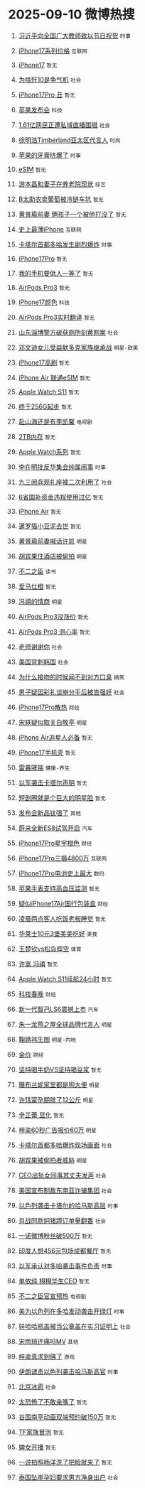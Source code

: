 # 2025-09-10 微博热搜 
1. [习近平向全国广大教师致以节日祝贺](https://m.weibo.cn/search?containerid=100103type%3D1%26t%3D10%26q%3D%23%E4%B9%A0%E8%BF%91%E5%B9%B3%E5%90%91%E5%85%A8%E5%9B%BD%E5%B9%BF%E5%A4%A7%E6%95%99%E5%B8%88%E8%87%B4%E4%BB%A5%E8%8A%82%E6%97%A5%E7%A5%9D%E8%B4%BA%23&stream_entry_id=51&isnewpage=1&extparam=seat%3D1%26cate%3D10103%26pos%3D0%26c_type%3D51%26filter_type%3Drealtimehot%26stream_entry_id%3D51%26dgr%3D0%26q%3D%2523%25E4%25B9%25A0%25E8%25BF%2591%25E5%25B9%25B3%25E5%2590%2591%25E5%2585%25A8%25E5%259B%25BD%25E5%25B9%25BF%25E5%25A4%25A7%25E6%2595%2599%25E5%25B8%2588%25E8%2587%25B4%25E4%25BB%25A5%25E8%258A%2582%25E6%2597%25A5%25E7%25A5%259D%25E8%25B4%25BA%2523%26display_time%3D1757449693%26pre_seqid%3D17574496933450124146124) `时事` 

2. [iPhone17系列价格](https://m.weibo.cn/search?containerid=100103type%3D1%26t%3D10%26q%3DiPhone17%E7%B3%BB%E5%88%97%E4%BB%B7%E6%A0%BC&stream_entry_id=31&isnewpage=1&extparam=seat%3D1%26lcate%3D5001%26filter_type%3Drealtimehot%26band_rank%3D1%26dgr%3D0%26q%3DiPhone17%25E7%25B3%25BB%25E5%2588%2597%25E4%25BB%25B7%25E6%25A0%25BC%26cate%3D5001%26realpos%3D1%26c_type%3D31%26stream_entry_id%3D31%26flag%3D2%26pos%3D0%26display_time%3D1757449693%26pre_seqid%3D17574496933450124146124) `互联网` 

3. [iPhone17](https://m.weibo.cn/search?containerid=100103type%3D1%26t%3D10%26q%3DiPhone17&stream_entry_id=31&isnewpage=1&extparam=seat%3D1%26lcate%3D5001%26filter_type%3Drealtimehot%26band_rank%3D2%26dgr%3D0%26q%3DiPhone17%26cate%3D5001%26realpos%3D2%26c_type%3D31%26stream_entry_id%3D31%26flag%3D0%26pos%3D1%26display_time%3D1757449693%26pre_seqid%3D17574496933450124146124) `暂无` 

4. [为啥歼10是争气机](https://m.weibo.cn/search?containerid=100103type%3D1%26t%3D10%26q%3D%23%E4%B8%BA%E5%95%A5%E6%AD%BC10%E6%98%AF%E4%BA%89%E6%B0%94%E6%9C%BA%23&stream_entry_id=31&isnewpage=1&extparam=seat%3D1%26lcate%3D5001%26filter_type%3Drealtimehot%26band_rank%3D3%26dgr%3D0%26q%3D%2523%25E4%25B8%25BA%25E5%2595%25A5%25E6%25AD%25BC10%25E6%2598%25AF%25E4%25BA%2589%25E6%25B0%2594%25E6%259C%25BA%2523%26cate%3D5001%26realpos%3D3%26c_type%3D31%26stream_entry_id%3D31%26flag%3D0%26pos%3D2%26display_time%3D1757449693%26pre_seqid%3D17574496933450124146124) `社会` 

5. [iPhone17Pro 丑](https://m.weibo.cn/search?containerid=100103type%3D1%26t%3D10%26q%3DiPhone17Pro+%E4%B8%91&stream_entry_id=31&isnewpage=1&extparam=seat%3D1%26lcate%3D5001%26filter_type%3Drealtimehot%26band_rank%3D4%26dgr%3D0%26q%3DiPhone17Pro%2520%25E4%25B8%2591%26cate%3D5001%26realpos%3D4%26c_type%3D31%26stream_entry_id%3D31%26flag%3D2%26pos%3D3%26display_time%3D1757449693%26pre_seqid%3D17574496933450124146124) `暂无` 

6. [苹果发布会](https://m.weibo.cn/search?containerid=100103type%3D1%26t%3D10%26q%3D%E8%8B%B9%E6%9E%9C%E5%8F%91%E5%B8%83%E4%BC%9A&stream_entry_id=31&isnewpage=1&extparam=seat%3D1%26lcate%3D5001%26filter_type%3Drealtimehot%26band_rank%3D5%26dgr%3D0%26q%3D%25E8%258B%25B9%25E6%259E%259C%25E5%258F%2591%25E5%25B8%2583%25E4%25BC%259A%26cate%3D5001%26realpos%3D5%26c_type%3D31%26stream_entry_id%3D31%26flag%3D2%26pos%3D4%26display_time%3D1757449693%26pre_seqid%3D17574496933450124146124) `科技` 

7. [1.61亿网民正遭私域直播围猎](https://m.weibo.cn/search?containerid=100103type%3D1%26t%3D10%26q%3D%231.61%E4%BA%BF%E7%BD%91%E6%B0%91%E6%AD%A3%E9%81%AD%E7%A7%81%E5%9F%9F%E7%9B%B4%E6%92%AD%E5%9B%B4%E7%8C%8E%23&stream_entry_id=31&isnewpage=1&extparam=seat%3D1%26lcate%3D5001%26filter_type%3Drealtimehot%26band_rank%3D6%26dgr%3D0%26q%3D%25231.61%25E4%25BA%25BF%25E7%25BD%2591%25E6%25B0%2591%25E6%25AD%25A3%25E9%2581%25AD%25E7%25A7%2581%25E5%259F%259F%25E7%259B%25B4%25E6%2592%25AD%25E5%259B%25B4%25E7%258C%258E%2523%26cate%3D5001%26realpos%3D6%26c_type%3D31%26stream_entry_id%3D31%26flag%3D0%26pos%3D5%26display_time%3D1757449693%26pre_seqid%3D17574496933450124146124) `社会` 

8. [徐明浩Timberland亚太区代言人](https://m.weibo.cn/search?containerid=100103type%3D1%26t%3D10%26q%3D%23%E5%BE%90%E6%98%8E%E6%B5%A9Timberland%E4%BA%9A%E5%A4%AA%E5%8C%BA%E4%BB%A3%E8%A8%80%E4%BA%BA%23&stream_entry_id=31&isnewpage=1&extparam=seat%3D1%26lcate%3D5001%26is_ad_pos%3D1%26filter_type%3Drealtimehot%26pos%3D6%26c_type%3D31%26q%3D%2523%25E5%25BE%2590%25E6%2598%258E%25E6%25B5%25A9Timberland%25E4%25BA%259A%25E5%25A4%25AA%25E5%258C%25BA%25E4%25BB%25A3%25E8%25A8%2580%25E4%25BA%25BA%2523%26cate%3D5001%26adid%3D300275%26band_rank%3D7%26stream_entry_id%3D31%26topic_ad%3D1%26dgr%3D0%26display_time%3D1757449693%26pre_seqid%3D17574496933450124146124) `时尚` 

9. [苹果的牙膏挤爆了](https://m.weibo.cn/search?containerid=100103type%3D1%26t%3D10%26q%3D%E8%8B%B9%E6%9E%9C%E7%9A%84%E7%89%99%E8%86%8F%E6%8C%A4%E7%88%86%E4%BA%86&stream_entry_id=31&isnewpage=1&extparam=seat%3D1%26lcate%3D5001%26filter_type%3Drealtimehot%26band_rank%3D7%26dgr%3D0%26q%3D%25E8%258B%25B9%25E6%259E%259C%25E7%259A%2584%25E7%2589%2599%25E8%2586%258F%25E6%258C%25A4%25E7%2588%2586%25E4%25BA%2586%26cate%3D5001%26realpos%3D7%26c_type%3D31%26stream_entry_id%3D31%26flag%3D2%26pos%3D7%26display_time%3D1757449693%26pre_seqid%3D17574496933450124146124) `时事` 

10. [eSIM](https://m.weibo.cn/search?containerid=100103type%3D1%26t%3D10%26q%3DeSIM&stream_entry_id=31&isnewpage=1&extparam=seat%3D1%26lcate%3D5001%26filter_type%3Drealtimehot%26band_rank%3D8%26dgr%3D0%26q%3DeSIM%26cate%3D5001%26realpos%3D8%26c_type%3D31%26stream_entry_id%3D31%26flag%3D1%26pos%3D8%26display_time%3D1757449693%26pre_seqid%3D17574496933450124146124) `暂无` 

11. [游本昌和妻子在养老院现状](https://m.weibo.cn/search?containerid=100103type%3D1%26t%3D10%26q%3D%23%E6%B8%B8%E6%9C%AC%E6%98%8C%E5%92%8C%E5%A6%BB%E5%AD%90%E5%9C%A8%E5%85%BB%E8%80%81%E9%99%A2%E7%8E%B0%E7%8A%B6%23&stream_entry_id=31&isnewpage=1&extparam=seat%3D1%26lcate%3D5001%26filter_type%3Drealtimehot%26band_rank%3D9%26dgr%3D0%26q%3D%2523%25E6%25B8%25B8%25E6%259C%25AC%25E6%2598%258C%25E5%2592%258C%25E5%25A6%25BB%25E5%25AD%2590%25E5%259C%25A8%25E5%2585%25BB%25E8%2580%2581%25E9%2599%25A2%25E7%258E%25B0%25E7%258A%25B6%2523%26cate%3D5001%26realpos%3D9%26c_type%3D31%26stream_entry_id%3D31%26flag%3D2%26pos%3D9%26display_time%3D1757449693%26pre_seqid%3D17574496933450124146124) `综艺` 

12. [B太助农卖葡萄被冷链车坑](https://m.weibo.cn/search?containerid=100103type%3D1%26t%3D10%26q%3DB%E5%A4%AA%E5%8A%A9%E5%86%9C%E5%8D%96%E8%91%A1%E8%90%84%E8%A2%AB%E5%86%B7%E9%93%BE%E8%BD%A6%E5%9D%91&stream_entry_id=31&isnewpage=1&extparam=seat%3D1%26lcate%3D5001%26filter_type%3Drealtimehot%26band_rank%3D10%26dgr%3D0%26q%3DB%25E5%25A4%25AA%25E5%258A%25A9%25E5%2586%259C%25E5%258D%2596%25E8%2591%25A1%25E8%2590%2584%25E8%25A2%25AB%25E5%2586%25B7%25E9%2593%25BE%25E8%25BD%25A6%25E5%259D%2591%26cate%3D5001%26realpos%3D10%26c_type%3D31%26stream_entry_id%3D31%26flag%3D0%26pos%3D10%26display_time%3D1757449693%26pre_seqid%3D17574496933450124146124) `暂无` 

13. [黄景瑜前妻 俩孩子一个被他打没了](https://m.weibo.cn/search?containerid=100103type%3D1%26t%3D10%26q%3D%E9%BB%84%E6%99%AF%E7%91%9C%E5%89%8D%E5%A6%BB+%E4%BF%A9%E5%AD%A9%E5%AD%90%E4%B8%80%E4%B8%AA%E8%A2%AB%E4%BB%96%E6%89%93%E6%B2%A1%E4%BA%86&stream_entry_id=31&isnewpage=1&extparam=seat%3D1%26lcate%3D5001%26filter_type%3Drealtimehot%26band_rank%3D11%26dgr%3D0%26q%3D%25E9%25BB%2584%25E6%2599%25AF%25E7%2591%259C%25E5%2589%258D%25E5%25A6%25BB%2520%25E4%25BF%25A9%25E5%25AD%25A9%25E5%25AD%2590%25E4%25B8%2580%25E4%25B8%25AA%25E8%25A2%25AB%25E4%25BB%2596%25E6%2589%2593%25E6%25B2%25A1%25E4%25BA%2586%26cate%3D5001%26realpos%3D11%26c_type%3D31%26stream_entry_id%3D31%26flag%3D2%26pos%3D11%26display_time%3D1757449693%26pre_seqid%3D17574496933450124146124) `暂无` 

14. [史上最薄iPhone](https://m.weibo.cn/search?containerid=100103type%3D1%26t%3D10%26q%3D%E5%8F%B2%E4%B8%8A%E6%9C%80%E8%96%84iPhone&stream_entry_id=31&isnewpage=1&extparam=seat%3D1%26lcate%3D5001%26filter_type%3Drealtimehot%26band_rank%3D12%26dgr%3D0%26q%3D%25E5%258F%25B2%25E4%25B8%258A%25E6%259C%2580%25E8%2596%2584iPhone%26cate%3D5001%26realpos%3D12%26c_type%3D31%26stream_entry_id%3D31%26flag%3D2%26pos%3D12%26display_time%3D1757449693%26pre_seqid%3D17574496933450124146124) `互联网` 

15. [卡塔尔首都多哈发生剧烈爆炸](https://m.weibo.cn/search?containerid=100103type%3D1%26t%3D10%26q%3D%23%E5%8D%A1%E5%A1%94%E5%B0%94%E9%A6%96%E9%83%BD%E5%A4%9A%E5%93%88%E5%8F%91%E7%94%9F%E5%89%A7%E7%83%88%E7%88%86%E7%82%B8%23&stream_entry_id=31&isnewpage=1&extparam=seat%3D1%26lcate%3D5001%26filter_type%3Drealtimehot%26band_rank%3D13%26dgr%3D0%26q%3D%2523%25E5%258D%25A1%25E5%25A1%2594%25E5%25B0%2594%25E9%25A6%2596%25E9%2583%25BD%25E5%25A4%259A%25E5%2593%2588%25E5%258F%2591%25E7%2594%259F%25E5%2589%25A7%25E7%2583%2588%25E7%2588%2586%25E7%2582%25B8%2523%26cate%3D5001%26realpos%3D13%26c_type%3D31%26stream_entry_id%3D31%26flag%3D0%26pos%3D13%26display_time%3D1757449693%26pre_seqid%3D17574496933450124146124) `时事` 

16. [iPhone17Pro](https://m.weibo.cn/search?containerid=100103type%3D1%26t%3D10%26q%3DiPhone17Pro&stream_entry_id=31&isnewpage=1&extparam=seat%3D1%26lcate%3D5001%26filter_type%3Drealtimehot%26band_rank%3D14%26dgr%3D0%26q%3DiPhone17Pro%26cate%3D5001%26realpos%3D14%26c_type%3D31%26stream_entry_id%3D31%26flag%3D0%26pos%3D14%26display_time%3D1757449693%26pre_seqid%3D17574496933450124146124) `暂无` 

17. [我的手机要低人一等了](https://m.weibo.cn/search?containerid=100103type%3D1%26t%3D10%26q%3D%E6%88%91%E7%9A%84%E6%89%8B%E6%9C%BA%E8%A6%81%E4%BD%8E%E4%BA%BA%E4%B8%80%E7%AD%89%E4%BA%86&stream_entry_id=31&isnewpage=1&extparam=seat%3D1%26lcate%3D5001%26filter_type%3Drealtimehot%26band_rank%3D15%26dgr%3D0%26q%3D%25E6%2588%2591%25E7%259A%2584%25E6%2589%258B%25E6%259C%25BA%25E8%25A6%2581%25E4%25BD%258E%25E4%25BA%25BA%25E4%25B8%2580%25E7%25AD%2589%25E4%25BA%2586%26cate%3D5001%26realpos%3D15%26c_type%3D31%26stream_entry_id%3D31%26flag%3D2%26pos%3D15%26display_time%3D1757449693%26pre_seqid%3D17574496933450124146124) `暂无` 

18. [AirPods Pro3](https://m.weibo.cn/search?containerid=100103type%3D1%26t%3D10%26q%3DAirPods+Pro3&stream_entry_id=31&isnewpage=1&extparam=seat%3D1%26lcate%3D5001%26filter_type%3Drealtimehot%26band_rank%3D16%26dgr%3D0%26q%3DAirPods%2520Pro3%26cate%3D5001%26realpos%3D16%26c_type%3D31%26stream_entry_id%3D31%26flag%3D0%26pos%3D16%26display_time%3D1757449693%26pre_seqid%3D17574496933450124146124) `暂无` 

19. [iPhone17颜色](https://m.weibo.cn/search?containerid=100103type%3D1%26t%3D10%26q%3DiPhone17%E9%A2%9C%E8%89%B2&stream_entry_id=31&isnewpage=1&extparam=seat%3D1%26lcate%3D5001%26filter_type%3Drealtimehot%26band_rank%3D17%26dgr%3D0%26q%3DiPhone17%25E9%25A2%259C%25E8%2589%25B2%26cate%3D5001%26realpos%3D17%26c_type%3D31%26stream_entry_id%3D31%26flag%3D0%26pos%3D17%26display_time%3D1757449693%26pre_seqid%3D17574496933450124146124) `科技` 

20. [AirPods Pro3实时翻译](https://m.weibo.cn/search?containerid=100103type%3D1%26t%3D10%26q%3DAirPods+Pro3%E5%AE%9E%E6%97%B6%E7%BF%BB%E8%AF%91&stream_entry_id=31&isnewpage=1&extparam=seat%3D1%26lcate%3D5001%26filter_type%3Drealtimehot%26band_rank%3D18%26dgr%3D0%26q%3DAirPods%2520Pro3%25E5%25AE%259E%25E6%2597%25B6%25E7%25BF%25BB%25E8%25AF%2591%26cate%3D5001%26realpos%3D18%26c_type%3D31%26stream_entry_id%3D31%26flag%3D0%26pos%3D18%26display_time%3D1757449693%26pre_seqid%3D17574496933450124146124) `暂无` 

21. [山东淄博警方破获厕所刻黄网案](https://m.weibo.cn/search?containerid=100103type%3D1%26t%3D10%26q%3D%23%E5%B1%B1%E4%B8%9C%E6%B7%84%E5%8D%9A%E8%AD%A6%E6%96%B9%E7%A0%B4%E8%8E%B7%E5%8E%95%E6%89%80%E5%88%BB%E9%BB%84%E7%BD%91%E6%A1%88%23&stream_entry_id=31&isnewpage=1&extparam=seat%3D1%26lcate%3D5001%26filter_type%3Drealtimehot%26band_rank%3D19%26dgr%3D0%26q%3D%2523%25E5%25B1%25B1%25E4%25B8%259C%25E6%25B7%2584%25E5%258D%259A%25E8%25AD%25A6%25E6%2596%25B9%25E7%25A0%25B4%25E8%258E%25B7%25E5%258E%2595%25E6%2589%2580%25E5%2588%25BB%25E9%25BB%2584%25E7%25BD%2591%25E6%25A1%2588%2523%26cate%3D5001%26realpos%3D19%26c_type%3D31%26stream_entry_id%3D31%26flag%3D0%26pos%3D19%26display_time%3D1757449693%26pre_seqid%3D17574496933450124146124) `社会` 

22. [邓文迪女儿受益默多克家族继承战](https://m.weibo.cn/search?containerid=100103type%3D1%26t%3D10%26q%3D%23%E9%82%93%E6%96%87%E8%BF%AA%E5%A5%B3%E5%84%BF%E5%8F%97%E7%9B%8A%E9%BB%98%E5%A4%9A%E5%85%8B%E5%AE%B6%E6%97%8F%E7%BB%A7%E6%89%BF%E6%88%98%23&stream_entry_id=31&isnewpage=1&extparam=seat%3D1%26lcate%3D5001%26filter_type%3Drealtimehot%26band_rank%3D20%26dgr%3D0%26q%3D%2523%25E9%2582%2593%25E6%2596%2587%25E8%25BF%25AA%25E5%25A5%25B3%25E5%2584%25BF%25E5%258F%2597%25E7%259B%258A%25E9%25BB%2598%25E5%25A4%259A%25E5%2585%258B%25E5%25AE%25B6%25E6%2597%258F%25E7%25BB%25A7%25E6%2589%25BF%25E6%2588%2598%2523%26cate%3D5001%26realpos%3D20%26c_type%3D31%26stream_entry_id%3D31%26flag%3D0%26pos%3D20%26display_time%3D1757449693%26pre_seqid%3D17574496933450124146124) `明星-欧美` 

23. [iPhone17高刷](https://m.weibo.cn/search?containerid=100103type%3D1%26t%3D10%26q%3DiPhone17%E9%AB%98%E5%88%B7&stream_entry_id=31&isnewpage=1&extparam=seat%3D1%26lcate%3D5001%26filter_type%3Drealtimehot%26band_rank%3D21%26dgr%3D0%26q%3DiPhone17%25E9%25AB%2598%25E5%2588%25B7%26cate%3D5001%26realpos%3D21%26c_type%3D31%26stream_entry_id%3D31%26flag%3D0%26pos%3D21%26display_time%3D1757449693%26pre_seqid%3D17574496933450124146124) `暂无` 

24. [iPhone Air 联通eSIM](https://m.weibo.cn/search?containerid=100103type%3D1%26t%3D10%26q%3DiPhone+Air+%E8%81%94%E9%80%9AeSIM&stream_entry_id=31&isnewpage=1&extparam=seat%3D1%26lcate%3D5001%26filter_type%3Drealtimehot%26band_rank%3D22%26dgr%3D0%26q%3DiPhone%2520Air%2520%25E8%2581%2594%25E9%2580%259AeSIM%26cate%3D5001%26realpos%3D22%26c_type%3D31%26stream_entry_id%3D31%26flag%3D0%26pos%3D22%26display_time%3D1757449693%26pre_seqid%3D17574496933450124146124) `暂无` 

25. [Apple Watch S11](https://m.weibo.cn/search?containerid=100103type%3D1%26t%3D10%26q%3DApple+Watch+S11&stream_entry_id=31&isnewpage=1&extparam=seat%3D1%26lcate%3D5001%26filter_type%3Drealtimehot%26band_rank%3D23%26dgr%3D0%26q%3DApple%2520Watch%2520S11%26cate%3D5001%26realpos%3D23%26c_type%3D31%26stream_entry_id%3D31%26flag%3D0%26pos%3D23%26display_time%3D1757449693%26pre_seqid%3D17574496933450124146124) `暂无` 

26. [终于256G起步](https://m.weibo.cn/search?containerid=100103type%3D1%26t%3D10%26q%3D%E7%BB%88%E4%BA%8E256G%E8%B5%B7%E6%AD%A5&stream_entry_id=31&isnewpage=1&extparam=seat%3D1%26lcate%3D5001%26filter_type%3Drealtimehot%26band_rank%3D24%26dgr%3D0%26q%3D%25E7%25BB%2588%25E4%25BA%258E256G%25E8%25B5%25B7%25E6%25AD%25A5%26cate%3D5001%26realpos%3D24%26c_type%3D31%26stream_entry_id%3D31%26flag%3D0%26pos%3D24%26display_time%3D1757449693%26pre_seqid%3D17574496933450124146124) `暂无` 

27. [赴山海还是有李凯馨](https://m.weibo.cn/search?containerid=100103type%3D1%26t%3D10%26q%3D%23%E8%B5%B4%E5%B1%B1%E6%B5%B7%E8%BF%98%E6%98%AF%E6%9C%89%E6%9D%8E%E5%87%AF%E9%A6%A8%23&stream_entry_id=31&isnewpage=1&extparam=seat%3D1%26lcate%3D5001%26filter_type%3Drealtimehot%26band_rank%3D25%26dgr%3D0%26q%3D%2523%25E8%25B5%25B4%25E5%25B1%25B1%25E6%25B5%25B7%25E8%25BF%2598%25E6%2598%25AF%25E6%259C%2589%25E6%259D%258E%25E5%2587%25AF%25E9%25A6%25A8%2523%26cate%3D5001%26realpos%3D25%26c_type%3D31%26stream_entry_id%3D31%26flag%3D0%26pos%3D25%26display_time%3D1757449693%26pre_seqid%3D17574496933450124146124) `电视剧` 

28. [2TB内存](https://m.weibo.cn/search?containerid=100103type%3D1%26t%3D10%26q%3D2TB%E5%86%85%E5%AD%98&stream_entry_id=31&isnewpage=1&extparam=seat%3D1%26lcate%3D5001%26filter_type%3Drealtimehot%26band_rank%3D26%26dgr%3D0%26q%3D2TB%25E5%2586%2585%25E5%25AD%2598%26cate%3D5001%26realpos%3D26%26c_type%3D31%26stream_entry_id%3D31%26flag%3D0%26pos%3D26%26display_time%3D1757449693%26pre_seqid%3D17574496933450124146124) `暂无` 

29. [Apple Watch系列](https://m.weibo.cn/search?containerid=100103type%3D1%26t%3D10%26q%3DApple+Watch%E7%B3%BB%E5%88%97&stream_entry_id=31&isnewpage=1&extparam=seat%3D1%26lcate%3D5001%26filter_type%3Drealtimehot%26band_rank%3D27%26dgr%3D0%26q%3DApple%2520Watch%25E7%25B3%25BB%25E5%2588%2597%26cate%3D5001%26realpos%3D27%26c_type%3D31%26stream_entry_id%3D31%26flag%3D0%26pos%3D27%26display_time%3D1757449693%26pre_seqid%3D17574496933450124146124) `暂无` 

30. [李在明批反华集会纯属闹事](https://m.weibo.cn/search?containerid=100103type%3D1%26t%3D10%26q%3D%23%E6%9D%8E%E5%9C%A8%E6%98%8E%E6%89%B9%E5%8F%8D%E5%8D%8E%E9%9B%86%E4%BC%9A%E7%BA%AF%E5%B1%9E%E9%97%B9%E4%BA%8B%23&stream_entry_id=31&isnewpage=1&extparam=seat%3D1%26lcate%3D5001%26filter_type%3Drealtimehot%26band_rank%3D28%26dgr%3D0%26q%3D%2523%25E6%259D%258E%25E5%259C%25A8%25E6%2598%258E%25E6%2589%25B9%25E5%258F%258D%25E5%258D%258E%25E9%259B%2586%25E4%25BC%259A%25E7%25BA%25AF%25E5%25B1%259E%25E9%2597%25B9%25E4%25BA%258B%2523%26cate%3D5001%26realpos%3D28%26c_type%3D31%26stream_entry_id%3D31%26flag%3D0%26pos%3D28%26display_time%3D1757449693%26pre_seqid%3D17574496933450124146124) `时事` 

31. [九三阅兵观礼座被二次利用了](https://m.weibo.cn/search?containerid=100103type%3D1%26t%3D10%26q%3D%23%E4%B9%9D%E4%B8%89%E9%98%85%E5%85%B5%E8%A7%82%E7%A4%BC%E5%BA%A7%E8%A2%AB%E4%BA%8C%E6%AC%A1%E5%88%A9%E7%94%A8%E4%BA%86%23&stream_entry_id=31&isnewpage=1&extparam=seat%3D1%26lcate%3D5001%26filter_type%3Drealtimehot%26band_rank%3D29%26dgr%3D0%26q%3D%2523%25E4%25B9%259D%25E4%25B8%2589%25E9%2598%2585%25E5%2585%25B5%25E8%25A7%2582%25E7%25A4%25BC%25E5%25BA%25A7%25E8%25A2%25AB%25E4%25BA%258C%25E6%25AC%25A1%25E5%2588%25A9%25E7%2594%25A8%25E4%25BA%2586%2523%26cate%3D5001%26realpos%3D29%26c_type%3D31%26stream_entry_id%3D31%26flag%3D0%26pos%3D29%26display_time%3D1757449693%26pre_seqid%3D17574496933450124146124) `社会` 

32. [6省国补资金违规使用过亿](https://m.weibo.cn/search?containerid=100103type%3D1%26t%3D10%26q%3D%236%E7%9C%81%E5%9B%BD%E8%A1%A5%E8%B5%84%E9%87%91%E8%BF%9D%E8%A7%84%E4%BD%BF%E7%94%A8%E8%BF%87%E4%BA%BF%23&stream_entry_id=31&isnewpage=1&extparam=seat%3D1%26lcate%3D5001%26filter_type%3Drealtimehot%26band_rank%3D30%26dgr%3D0%26q%3D%25236%25E7%259C%2581%25E5%259B%25BD%25E8%25A1%25A5%25E8%25B5%2584%25E9%2587%2591%25E8%25BF%259D%25E8%25A7%2584%25E4%25BD%25BF%25E7%2594%25A8%25E8%25BF%2587%25E4%25BA%25BF%2523%26cate%3D5001%26realpos%3D30%26c_type%3D31%26stream_entry_id%3D31%26flag%3D0%26pos%3D30%26display_time%3D1757449693%26pre_seqid%3D17574496933450124146124) `暂无` 

33. [iPhone Air](https://m.weibo.cn/search?containerid=100103type%3D1%26t%3D10%26q%3DiPhone+Air&stream_entry_id=31&isnewpage=1&extparam=seat%3D1%26lcate%3D5001%26filter_type%3Drealtimehot%26band_rank%3D31%26dgr%3D0%26q%3DiPhone%2520Air%26cate%3D5001%26realpos%3D31%26c_type%3D31%26stream_entry_id%3D31%26flag%3D0%26pos%3D31%26display_time%3D1757449693%26pre_seqid%3D17574496933450124146124) `暂无` 

34. [暹罗猫小豆泥去世](https://m.weibo.cn/search?containerid=100103type%3D1%26t%3D10%26q%3D%23%E6%9A%B9%E7%BD%97%E7%8C%AB%E5%B0%8F%E8%B1%86%E6%B3%A5%E5%8E%BB%E4%B8%96%23&stream_entry_id=31&isnewpage=1&extparam=seat%3D1%26lcate%3D5001%26filter_type%3Drealtimehot%26band_rank%3D32%26dgr%3D0%26q%3D%2523%25E6%259A%25B9%25E7%25BD%2597%25E7%258C%25AB%25E5%25B0%258F%25E8%25B1%2586%25E6%25B3%25A5%25E5%258E%25BB%25E4%25B8%2596%2523%26cate%3D5001%26realpos%3D32%26c_type%3D31%26stream_entry_id%3D31%26flag%3D0%26pos%3D32%26display_time%3D1757449693%26pre_seqid%3D17574496933450124146124) `暂无` 

35. [黄景瑜前妻喊话许凯](https://m.weibo.cn/search?containerid=100103type%3D1%26t%3D10%26q%3D%23%E9%BB%84%E6%99%AF%E7%91%9C%E5%89%8D%E5%A6%BB%E5%96%8A%E8%AF%9D%E8%AE%B8%E5%87%AF%23&stream_entry_id=31&isnewpage=1&extparam=seat%3D1%26lcate%3D5001%26filter_type%3Drealtimehot%26band_rank%3D33%26dgr%3D0%26q%3D%2523%25E9%25BB%2584%25E6%2599%25AF%25E7%2591%259C%25E5%2589%258D%25E5%25A6%25BB%25E5%2596%258A%25E8%25AF%259D%25E8%25AE%25B8%25E5%2587%25AF%2523%26cate%3D5001%26realpos%3D33%26c_type%3D31%26stream_entry_id%3D31%26flag%3D0%26pos%3D33%26display_time%3D1757449693%26pre_seqid%3D17574496933450124146124) `明星` 

36. [胡宾果住酒店被偷拍](https://m.weibo.cn/search?containerid=100103type%3D1%26t%3D10%26q%3D%23%E8%83%A1%E5%AE%BE%E6%9E%9C%E4%BD%8F%E9%85%92%E5%BA%97%E8%A2%AB%E5%81%B7%E6%8B%8D%23&stream_entry_id=31&isnewpage=1&extparam=seat%3D1%26lcate%3D5001%26filter_type%3Drealtimehot%26band_rank%3D34%26dgr%3D0%26q%3D%2523%25E8%2583%25A1%25E5%25AE%25BE%25E6%259E%259C%25E4%25BD%258F%25E9%2585%2592%25E5%25BA%2597%25E8%25A2%25AB%25E5%2581%25B7%25E6%258B%258D%2523%26cate%3D5001%26realpos%3D34%26c_type%3D31%26stream_entry_id%3D31%26flag%3D0%26pos%3D34%26display_time%3D1757449693%26pre_seqid%3D17574496933450124146124) `明星` 

37. [不二之臣](https://m.weibo.cn/search?containerid=100103type%3D1%26t%3D10%26q%3D%E4%B8%8D%E4%BA%8C%E4%B9%8B%E8%87%A3&stream_entry_id=31&isnewpage=1&extparam=seat%3D1%26lcate%3D5001%26filter_type%3Drealtimehot%26band_rank%3D35%26dgr%3D0%26q%3D%25E4%25B8%258D%25E4%25BA%258C%25E4%25B9%258B%25E8%2587%25A3%26cate%3D5001%26realpos%3D35%26c_type%3D31%26stream_entry_id%3D31%26flag%3D0%26pos%3D35%26display_time%3D1757449693%26pre_seqid%3D17574496933450124146124) `读书` 

38. [爱马仕橙](https://m.weibo.cn/search?containerid=100103type%3D1%26t%3D10%26q%3D%E7%88%B1%E9%A9%AC%E4%BB%95%E6%A9%99&stream_entry_id=31&isnewpage=1&extparam=seat%3D1%26lcate%3D5001%26filter_type%3Drealtimehot%26band_rank%3D36%26dgr%3D0%26q%3D%25E7%2588%25B1%25E9%25A9%25AC%25E4%25BB%2595%25E6%25A9%2599%26cate%3D5001%26realpos%3D36%26c_type%3D31%26stream_entry_id%3D31%26flag%3D0%26pos%3D36%26display_time%3D1757449693%26pre_seqid%3D17574496933450124146124) `暂无` 

39. [冯禧的情商](https://m.weibo.cn/search?containerid=100103type%3D1%26t%3D10%26q%3D%23%E5%86%AF%E7%A6%A7%E7%9A%84%E6%83%85%E5%95%86%23&stream_entry_id=31&isnewpage=1&extparam=seat%3D1%26lcate%3D5001%26filter_type%3Drealtimehot%26band_rank%3D37%26dgr%3D0%26q%3D%2523%25E5%2586%25AF%25E7%25A6%25A7%25E7%259A%2584%25E6%2583%2585%25E5%2595%2586%2523%26cate%3D5001%26realpos%3D37%26c_type%3D31%26stream_entry_id%3D31%26flag%3D0%26pos%3D37%26display_time%3D1757449693%26pre_seqid%3D17574496933450124146124) `明星` 

40. [AirPods Pro3没涨价](https://m.weibo.cn/search?containerid=100103type%3D1%26t%3D10%26q%3DAirPods+Pro3%E6%B2%A1%E6%B6%A8%E4%BB%B7&stream_entry_id=31&isnewpage=1&extparam=seat%3D1%26lcate%3D5001%26filter_type%3Drealtimehot%26band_rank%3D38%26dgr%3D0%26q%3DAirPods%2520Pro3%25E6%25B2%25A1%25E6%25B6%25A8%25E4%25BB%25B7%26cate%3D5001%26realpos%3D38%26c_type%3D31%26stream_entry_id%3D31%26flag%3D0%26pos%3D38%26display_time%3D1757449693%26pre_seqid%3D17574496933450124146124) `暂无` 

41. [AirPods Pro3 测心率](https://m.weibo.cn/search?containerid=100103type%3D1%26t%3D10%26q%3DAirPods+Pro3+%E6%B5%8B%E5%BF%83%E7%8E%87&stream_entry_id=31&isnewpage=1&extparam=seat%3D1%26lcate%3D5001%26filter_type%3Drealtimehot%26band_rank%3D39%26dgr%3D0%26q%3DAirPods%2520Pro3%2520%25E6%25B5%258B%25E5%25BF%2583%25E7%258E%2587%26cate%3D5001%26realpos%3D39%26c_type%3D31%26stream_entry_id%3D31%26flag%3D0%26pos%3D39%26display_time%3D1757449693%26pre_seqid%3D17574496933450124146124) `暂无` 

42. [老师谢谢你](https://m.weibo.cn/search?containerid=100103type%3D1%26t%3D10%26q%3D%23%E8%80%81%E5%B8%88%E8%B0%A2%E8%B0%A2%E4%BD%A0%23&stream_entry_id=31&isnewpage=1&extparam=seat%3D1%26lcate%3D5001%26filter_type%3Drealtimehot%26band_rank%3D40%26dgr%3D0%26q%3D%2523%25E8%2580%2581%25E5%25B8%2588%25E8%25B0%25A2%25E8%25B0%25A2%25E4%25BD%25A0%2523%26cate%3D5001%26realpos%3D40%26c_type%3D31%26stream_entry_id%3D31%26flag%3D0%26pos%3D40%26display_time%3D1757449693%26pre_seqid%3D17574496933450124146124) `社会` 

43. [美国背刺韩国](https://m.weibo.cn/search?containerid=100103type%3D1%26t%3D10%26q%3D%23%E7%BE%8E%E5%9B%BD%E8%83%8C%E5%88%BA%E9%9F%A9%E5%9B%BD%23&stream_entry_id=31&isnewpage=1&extparam=seat%3D1%26lcate%3D5001%26filter_type%3Drealtimehot%26band_rank%3D41%26dgr%3D0%26q%3D%2523%25E7%25BE%258E%25E5%259B%25BD%25E8%2583%258C%25E5%2588%25BA%25E9%259F%25A9%25E5%259B%25BD%2523%26cate%3D5001%26realpos%3D41%26c_type%3D31%26stream_entry_id%3D31%26flag%3D0%26pos%3D41%26display_time%3D1757449693%26pre_seqid%3D17574496933450124146124) `社会` 

44. [为什么接吻的时候闻不到对方口臭](https://m.weibo.cn/search?containerid=100103type%3D1%26t%3D10%26q%3D%23%E4%B8%BA%E4%BB%80%E4%B9%88%E6%8E%A5%E5%90%BB%E7%9A%84%E6%97%B6%E5%80%99%E9%97%BB%E4%B8%8D%E5%88%B0%E5%AF%B9%E6%96%B9%E5%8F%A3%E8%87%AD%23&stream_entry_id=31&isnewpage=1&extparam=seat%3D1%26lcate%3D5001%26filter_type%3Drealtimehot%26band_rank%3D42%26dgr%3D0%26q%3D%2523%25E4%25B8%25BA%25E4%25BB%2580%25E4%25B9%2588%25E6%258E%25A5%25E5%2590%25BB%25E7%259A%2584%25E6%2597%25B6%25E5%2580%2599%25E9%2597%25BB%25E4%25B8%258D%25E5%2588%25B0%25E5%25AF%25B9%25E6%2596%25B9%25E5%258F%25A3%25E8%2587%25AD%2523%26cate%3D5001%26realpos%3D42%26c_type%3D31%26stream_entry_id%3D31%26flag%3D0%26pos%3D42%26display_time%3D1757449693%26pre_seqid%3D17574496933450124146124) `搞笑` 

45. [男子疑因彩礼谈崩分手后被告强奸](https://m.weibo.cn/search?containerid=100103type%3D1%26t%3D10%26q%3D%23%E7%94%B7%E5%AD%90%E7%96%91%E5%9B%A0%E5%BD%A9%E7%A4%BC%E8%B0%88%E5%B4%A9%E5%88%86%E6%89%8B%E5%90%8E%E8%A2%AB%E5%91%8A%E5%BC%BA%E5%A5%B8%23&stream_entry_id=31&isnewpage=1&extparam=seat%3D1%26lcate%3D5001%26filter_type%3Drealtimehot%26band_rank%3D43%26dgr%3D0%26q%3D%2523%25E7%2594%25B7%25E5%25AD%2590%25E7%2596%2591%25E5%259B%25A0%25E5%25BD%25A9%25E7%25A4%25BC%25E8%25B0%2588%25E5%25B4%25A9%25E5%2588%2586%25E6%2589%258B%25E5%2590%258E%25E8%25A2%25AB%25E5%2591%258A%25E5%25BC%25BA%25E5%25A5%25B8%2523%26cate%3D5001%26realpos%3D43%26c_type%3D31%26stream_entry_id%3D31%26flag%3D0%26pos%3D43%26display_time%3D1757449693%26pre_seqid%3D17574496933450124146124) `社会` 

46. [iPhone17Pro散热](https://m.weibo.cn/search?containerid=100103type%3D1%26t%3D10%26q%3D%23iPhone17Pro%E6%95%A3%E7%83%AD%23&stream_entry_id=31&isnewpage=1&extparam=seat%3D1%26lcate%3D5001%26filter_type%3Drealtimehot%26band_rank%3D44%26dgr%3D0%26q%3D%2523iPhone17Pro%25E6%2595%25A3%25E7%2583%25AD%2523%26cate%3D5001%26realpos%3D44%26c_type%3D31%26stream_entry_id%3D31%26flag%3D0%26pos%3D44%26display_time%3D1757449693%26pre_seqid%3D17574496933450124146124) `财经` 

47. [宋轶疑似取关白敬亭](https://m.weibo.cn/search?containerid=100103type%3D1%26t%3D10%26q%3D%23%E5%AE%8B%E8%BD%B6%E7%96%91%E4%BC%BC%E5%8F%96%E5%85%B3%E7%99%BD%E6%95%AC%E4%BA%AD%23&stream_entry_id=31&isnewpage=1&extparam=seat%3D1%26lcate%3D5001%26filter_type%3Drealtimehot%26band_rank%3D45%26dgr%3D0%26q%3D%2523%25E5%25AE%258B%25E8%25BD%25B6%25E7%2596%2591%25E4%25BC%25BC%25E5%258F%2596%25E5%2585%25B3%25E7%2599%25BD%25E6%2595%25AC%25E4%25BA%25AD%2523%26cate%3D5001%26realpos%3D45%26c_type%3D31%26stream_entry_id%3D31%26flag%3D0%26pos%3D45%26display_time%3D1757449693%26pre_seqid%3D17574496933450124146124) `明星` 

48. [iPhone Air追星人必备](https://m.weibo.cn/search?containerid=100103type%3D1%26t%3D10%26q%3DiPhone+Air%E8%BF%BD%E6%98%9F%E4%BA%BA%E5%BF%85%E5%A4%87&stream_entry_id=31&isnewpage=1&extparam=seat%3D1%26lcate%3D5001%26filter_type%3Drealtimehot%26band_rank%3D46%26dgr%3D0%26q%3DiPhone%2520Air%25E8%25BF%25BD%25E6%2598%259F%25E4%25BA%25BA%25E5%25BF%2585%25E5%25A4%2587%26cate%3D5001%26realpos%3D46%26c_type%3D31%26stream_entry_id%3D31%26flag%3D1%26pos%3D46%26display_time%3D1757449693%26pre_seqid%3D17574496933450124146124) `暂无` 

49. [iPhone17手机壳](https://m.weibo.cn/search?containerid=100103type%3D1%26t%3D10%26q%3DiPhone17%E6%89%8B%E6%9C%BA%E5%A3%B3&stream_entry_id=31&isnewpage=1&extparam=seat%3D1%26lcate%3D5001%26filter_type%3Drealtimehot%26band_rank%3D47%26dgr%3D0%26q%3DiPhone17%25E6%2589%258B%25E6%259C%25BA%25E5%25A3%25B3%26cate%3D5001%26realpos%3D47%26c_type%3D31%26stream_entry_id%3D31%26flag%3D0%26pos%3D47%26display_time%3D1757449693%26pre_seqid%3D17574496933450124146124) `暂无` 

50. [雷暴哮喘](https://m.weibo.cn/search?containerid=100103type%3D1%26t%3D10%26q%3D%E9%9B%B7%E6%9A%B4%E5%93%AE%E5%96%98&stream_entry_id=31&isnewpage=1&extparam=seat%3D1%26lcate%3D5001%26filter_type%3Drealtimehot%26band_rank%3D48%26dgr%3D0%26q%3D%25E9%259B%25B7%25E6%259A%25B4%25E5%2593%25AE%25E5%2596%2598%26cate%3D5001%26realpos%3D48%26c_type%3D31%26stream_entry_id%3D31%26flag%3D1%26pos%3D48%26display_time%3D1757449693%26pre_seqid%3D17574496933450124146124) `健康-养生` 

51. [以军袭击卡塔尔声明](https://m.weibo.cn/search?containerid=100103type%3D1%26t%3D10%26q%3D%E4%BB%A5%E5%86%9B%E8%A2%AD%E5%87%BB%E5%8D%A1%E5%A1%94%E5%B0%94%E5%A3%B0%E6%98%8E&stream_entry_id=31&isnewpage=1&extparam=seat%3D1%26lcate%3D5001%26filter_type%3Drealtimehot%26band_rank%3D49%26dgr%3D0%26q%3D%25E4%25BB%25A5%25E5%2586%259B%25E8%25A2%25AD%25E5%2587%25BB%25E5%258D%25A1%25E5%25A1%2594%25E5%25B0%2594%25E5%25A3%25B0%25E6%2598%258E%26cate%3D5001%26realpos%3D49%26c_type%3D31%26stream_entry_id%3D31%26flag%3D0%26pos%3D49%26display_time%3D1757449693%26pre_seqid%3D17574496933450124146124) `暂无` 

52. [短剧圈就是个巨大的明星脸](https://m.weibo.cn/search?containerid=100103type%3D1%26t%3D10%26q%3D%E7%9F%AD%E5%89%A7%E5%9C%88%E5%B0%B1%E6%98%AF%E4%B8%AA%E5%B7%A8%E5%A4%A7%E7%9A%84%E6%98%8E%E6%98%9F%E8%84%B8&stream_entry_id=31&isnewpage=1&extparam=seat%3D1%26lcate%3D5001%26filter_type%3Drealtimehot%26band_rank%3D50%26dgr%3D0%26q%3D%25E7%259F%25AD%25E5%2589%25A7%25E5%259C%2588%25E5%25B0%25B1%25E6%2598%25AF%25E4%25B8%25AA%25E5%25B7%25A8%25E5%25A4%25A7%25E7%259A%2584%25E6%2598%258E%25E6%2598%259F%25E8%2584%25B8%26cate%3D5001%26realpos%3D50%26c_type%3D31%26stream_entry_id%3D31%26flag%3D0%26pos%3D50%26display_time%3D1757449693%26pre_seqid%3D17574496933450124146124) `暂无` 

53. [发布会新品钛强了](https://m.weibo.cn/search?containerid=100103type%3D1%26t%3D10%26q%3D%23%E5%8F%91%E5%B8%83%E4%BC%9A%E6%96%B0%E5%93%81%E9%92%9B%E5%BC%BA%E4%BA%86%23&stream_entry_id=31&isnewpage=1&extparam=seat%3D1%26stream_entry_id%3D31%26lcate%3D5001%26pos%3D3%26band_rank%3D4%26q%3D%2523%25E5%258F%2591%25E5%25B8%2583%25E4%25BC%259A%25E6%2596%25B0%25E5%2593%2581%25E9%2592%259B%25E5%25BC%25BA%25E4%25BA%2586%2523%26dgr%3D0%26filter_type%3Drealtimehot%26c_type%3D31%26is_ad_pos%3D1%26topic_ad%3D1%26cate%3D5001%26adid%3D300593%26display_time%3D1757445655%26pre_seqid%3D17574456555260255176512) `其他` 

54. [蔚来全新ES8试驾开启](https://m.weibo.cn/search?containerid=100103type%3D1%26t%3D10%26q%3D%23%E8%94%9A%E6%9D%A5%E5%85%A8%E6%96%B0ES8%E8%AF%95%E9%A9%BE%E5%BC%80%E5%90%AF%23&stream_entry_id=31&isnewpage=1&extparam=seat%3D1%26stream_entry_id%3D31%26lcate%3D5001%26pos%3D7%26band_rank%3D7%26q%3D%2523%25E8%2594%259A%25E6%259D%25A5%25E5%2585%25A8%25E6%2596%25B0ES8%25E8%25AF%2595%25E9%25A9%25BE%25E5%25BC%2580%25E5%2590%25AF%2523%26dgr%3D0%26filter_type%3Drealtimehot%26c_type%3D31%26is_ad_pos%3D1%26topic_ad%3D1%26cate%3D5001%26adid%3D300501%26display_time%3D1757445655%26pre_seqid%3D17574456555260255176512) `汽车` 

55. [iPhone17Pro星宇橙色](https://m.weibo.cn/search?containerid=100103type%3D1%26t%3D10%26q%3D%23iPhone17Pro%E6%98%9F%E5%AE%87%E6%A9%99%E8%89%B2%23&stream_entry_id=31&isnewpage=1&extparam=seat%3D1%26stream_entry_id%3D31%26lcate%3D5001%26flag%3D1%26q%3D%2523iPhone17Pro%25E6%2598%259F%25E5%25AE%2587%25E6%25A9%2599%25E8%2589%25B2%2523%26filter_type%3Drealtimehot%26pos%3D35%26c_type%3D31%26dgr%3D0%26band_rank%3D34%26cate%3D5001%26realpos%3D34%26display_time%3D1757445655%26pre_seqid%3D17574456555260255176512) `财经` 

56. [iPhone17Pro三摄4800万](https://m.weibo.cn/search?containerid=100103type%3D1%26t%3D10%26q%3D%23iPhone17Pro%E4%B8%89%E6%91%844800%E4%B8%87%23&stream_entry_id=31&isnewpage=1&extparam=seat%3D1%26stream_entry_id%3D31%26lcate%3D5001%26flag%3D1%26q%3D%2523iPhone17Pro%25E4%25B8%2589%25E6%2591%25844800%25E4%25B8%2587%2523%26filter_type%3Drealtimehot%26pos%3D38%26c_type%3D31%26dgr%3D0%26band_rank%3D37%26cate%3D5001%26realpos%3D37%26display_time%3D1757445655%26pre_seqid%3D17574456555260255176512) `互联网` 

57. [iPhone17Pro电池史上最大](https://m.weibo.cn/search?containerid=100103type%3D1%26t%3D10%26q%3D%23iPhone17Pro%E7%94%B5%E6%B1%A0%E5%8F%B2%E4%B8%8A%E6%9C%80%E5%A4%A7%23&stream_entry_id=31&isnewpage=1&extparam=seat%3D1%26stream_entry_id%3D31%26lcate%3D5001%26flag%3D1%26q%3D%2523iPhone17Pro%25E7%2594%25B5%25E6%25B1%25A0%25E5%258F%25B2%25E4%25B8%258A%25E6%259C%2580%25E5%25A4%25A7%2523%26filter_type%3Drealtimehot%26pos%3D39%26c_type%3D31%26dgr%3D0%26band_rank%3D38%26cate%3D5001%26realpos%3D38%26display_time%3D1757445655%26pre_seqid%3D17574456555260255176512) `数码` 

58. [苹果手表支持高血压监测](https://m.weibo.cn/search?containerid=100103type%3D1%26t%3D10%26q%3D%23%E8%8B%B9%E6%9E%9C%E6%89%8B%E8%A1%A8%E6%94%AF%E6%8C%81%E9%AB%98%E8%A1%80%E5%8E%8B%E7%9B%91%E6%B5%8B%23&stream_entry_id=31&isnewpage=1&extparam=seat%3D1%26stream_entry_id%3D31%26lcate%3D5001%26flag%3D0%26q%3D%2523%25E8%258B%25B9%25E6%259E%259C%25E6%2589%258B%25E8%25A1%25A8%25E6%2594%25AF%25E6%258C%2581%25E9%25AB%2598%25E8%25A1%2580%25E5%258E%258B%25E7%259B%2591%25E6%25B5%258B%2523%26filter_type%3Drealtimehot%26pos%3D43%26c_type%3D31%26dgr%3D0%26band_rank%3D42%26cate%3D5001%26realpos%3D42%26display_time%3D1757445655%26pre_seqid%3D17574456555260255176512) `暂无` 

59. [疑似iPhone17Air国行包装盒](https://m.weibo.cn/search?containerid=100103type%3D1%26t%3D10%26q%3D%23%E7%96%91%E4%BC%BCiPhone17Air%E5%9B%BD%E8%A1%8C%E5%8C%85%E8%A3%85%E7%9B%92%23&stream_entry_id=31&isnewpage=1&extparam=seat%3D1%26stream_entry_id%3D31%26lcate%3D5001%26flag%3D0%26q%3D%2523%25E7%2596%2591%25E4%25BC%25BCiPhone17Air%25E5%259B%25BD%25E8%25A1%258C%25E5%258C%2585%25E8%25A3%2585%25E7%259B%2592%2523%26filter_type%3Drealtimehot%26pos%3D45%26c_type%3D31%26dgr%3D0%26band_rank%3D44%26cate%3D5001%26realpos%3D44%26display_time%3D1757445655%26pre_seqid%3D17574456555260255176512) `财经` 

60. [凌晨两点客人吃饭老板睡觉](https://m.weibo.cn/search?containerid=100103type%3D1%26t%3D10%26q%3D%E5%87%8C%E6%99%A8%E4%B8%A4%E7%82%B9%E5%AE%A2%E4%BA%BA%E5%90%83%E9%A5%AD%E8%80%81%E6%9D%BF%E7%9D%A1%E8%A7%89&stream_entry_id=31&isnewpage=1&extparam=seat%3D1%26stream_entry_id%3D31%26lcate%3D5001%26flag%3D1%26q%3D%25E5%2587%258C%25E6%2599%25A8%25E4%25B8%25A4%25E7%2582%25B9%25E5%25AE%25A2%25E4%25BA%25BA%25E5%2590%2583%25E9%25A5%25AD%25E8%2580%2581%25E6%259D%25BF%25E7%259D%25A1%25E8%25A7%2589%26filter_type%3Drealtimehot%26pos%3D51%26c_type%3D31%26dgr%3D0%26band_rank%3D50%26cate%3D5001%26realpos%3D50%26display_time%3D1757445655%26pre_seqid%3D17574456555260255176512) `暂无` 

61. [华莱士10元3堡美美吃好](https://m.weibo.cn/search?containerid=100103type%3D1%26t%3D296%26q%3D%23%E6%B2%B7%E9%92%B8%E6%A1%A6%E5%B4%83%E9%87%8A%23&hide_search_bar=1&replace_title=+) `美食` 

62. [王楚钦vs松岛辉空](https://m.weibo.cn/search?containerid=100103type%3D1%26t%3D10%26q%3D%E7%8E%8B%E6%A5%9A%E9%92%A6vs%E6%9D%BE%E5%B2%9B%E8%BE%89%E7%A9%BA&stream_entry_id=31&isnewpage=1&extparam=seat%3D1%26flag%3D0%26cate%3D5001%26lcate%3D5001%26stream_entry_id%3D31%26q%3D%25E7%258E%258B%25E6%25A5%259A%25E9%2592%25A6vs%25E6%259D%25BE%25E5%25B2%259B%25E8%25BE%2589%25E7%25A9%25BA%26dgr%3D0%26pos%3D30%26filter_type%3Drealtimehot%26band_rank%3D30%26realpos%3D30%26c_type%3D31%26display_time%3D1757442827%26pre_seqid%3D17574428277210256501717) `体育` 

63. [许嵩 冯禧](https://m.weibo.cn/search?containerid=100103type%3D1%26t%3D10%26q%3D%E8%AE%B8%E5%B5%A9+%E5%86%AF%E7%A6%A7&stream_entry_id=31&isnewpage=1&extparam=seat%3D1%26flag%3D0%26cate%3D5001%26lcate%3D5001%26stream_entry_id%3D31%26q%3D%25E8%25AE%25B8%25E5%25B5%25A9%2520%25E5%2586%25AF%25E7%25A6%25A7%26dgr%3D0%26pos%3D42%26filter_type%3Drealtimehot%26band_rank%3D42%26realpos%3D42%26c_type%3D31%26display_time%3D1757442827%26pre_seqid%3D17574428277210256501717) `暂无` 

64. [Apple Watch S11续航24小时](https://m.weibo.cn/search?containerid=100103type%3D1%26t%3D10%26q%3DApple+Watch+S11%E7%BB%AD%E8%88%AA24%E5%B0%8F%E6%97%B6&stream_entry_id=31&isnewpage=1&extparam=seat%3D1%26flag%3D1%26cate%3D5001%26lcate%3D5001%26stream_entry_id%3D31%26q%3DApple%2520Watch%2520S11%25E7%25BB%25AD%25E8%2588%25AA24%25E5%25B0%258F%25E6%2597%25B6%26dgr%3D0%26pos%3D45%26filter_type%3Drealtimehot%26band_rank%3D45%26realpos%3D45%26c_type%3D31%26display_time%3D1757442827%26pre_seqid%3D17574428277210256501717) `暂无` 

65. [科技春晚](https://m.weibo.cn/search?containerid=100103type%3D1%26t%3D10%26q%3D%E7%A7%91%E6%8A%80%E6%98%A5%E6%99%9A&stream_entry_id=31&isnewpage=1&extparam=seat%3D1%26flag%3D0%26cate%3D5001%26lcate%3D5001%26stream_entry_id%3D31%26q%3D%25E7%25A7%2591%25E6%258A%2580%25E6%2598%25A5%25E6%2599%259A%26dgr%3D0%26pos%3D47%26filter_type%3Drealtimehot%26band_rank%3D47%26realpos%3D47%26c_type%3D31%26display_time%3D1757442827%26pre_seqid%3D17574428277210256501717) `财经` 

66. [新一代智己LS6震撼上市](https://m.weibo.cn/search?containerid=100103type%3D1%26t%3D10%26q%3D%23%E6%96%B0%E4%B8%80%E4%BB%A3%E6%99%BA%E5%B7%B1LS6%E9%9C%87%E6%92%BC%E4%B8%8A%E5%B8%82%23&stream_entry_id=31&isnewpage=1&extparam=seat%3D1%26filter_type%3Drealtimehot%26c_type%3D31%26pos%3D3%26cate%3D5001%26lcate%3D5001%26is_ad_pos%3D1%26stream_entry_id%3D31%26band_rank%3D4%26q%3D%2523%25E6%2596%25B0%25E4%25B8%2580%25E4%25BB%25A3%25E6%2599%25BA%25E5%25B7%25B1LS6%25E9%259C%2587%25E6%2592%25BC%25E4%25B8%258A%25E5%25B8%2582%2523%26dgr%3D0%26topic_ad%3D1%26adid%3D300121%26display_time%3D1757438658%26pre_seqid%3D175743865857309156882) `汽车` 

67. [朱一龙燕之屋全球品牌代言人](https://m.weibo.cn/search?containerid=100103type%3D1%26t%3D10%26q%3D%23%E6%9C%B1%E4%B8%80%E9%BE%99%E7%87%95%E4%B9%8B%E5%B1%8B%E5%85%A8%E7%90%83%E5%93%81%E7%89%8C%E4%BB%A3%E8%A8%80%E4%BA%BA%23&stream_entry_id=31&isnewpage=1&extparam=seat%3D1%26filter_type%3Drealtimehot%26c_type%3D31%26pos%3D7%26cate%3D5001%26lcate%3D5001%26is_ad_pos%3D1%26stream_entry_id%3D31%26band_rank%3D7%26q%3D%2523%25E6%259C%25B1%25E4%25B8%2580%25E9%25BE%2599%25E7%2587%2595%25E4%25B9%258B%25E5%25B1%258B%25E5%2585%25A8%25E7%2590%2583%25E5%2593%2581%25E7%2589%258C%25E4%25BB%25A3%25E8%25A8%2580%25E4%25BA%25BA%2523%26dgr%3D0%26topic_ad%3D1%26adid%3D300540%26display_time%3D1757438658%26pre_seqid%3D175743865857309156882) `明星` 

68. [鞠婧祎生图](https://m.weibo.cn/search?containerid=100103type%3D1%26t%3D10%26q%3D%23%E9%9E%A0%E5%A9%A7%E7%A5%8E%E7%94%9F%E5%9B%BE%23&stream_entry_id=31&isnewpage=1&extparam=seat%3D1%26filter_type%3Drealtimehot%26realpos%3D18%26c_type%3D31%26pos%3D19%26flag%3D0%26cate%3D5001%26lcate%3D5001%26stream_entry_id%3D31%26band_rank%3D18%26q%3D%2523%25E9%259E%25A0%25E5%25A9%25A7%25E7%25A5%258E%25E7%2594%259F%25E5%259B%25BE%2523%26dgr%3D0%26display_time%3D1757438658%26pre_seqid%3D175743865857309156882) `明星-内地` 

69. [金价](https://m.weibo.cn/search?containerid=100103type%3D1%26t%3D10%26q%3D%E9%87%91%E4%BB%B7&stream_entry_id=31&isnewpage=1&extparam=seat%3D1%26filter_type%3Drealtimehot%26realpos%3D19%26c_type%3D31%26pos%3D20%26flag%3D0%26cate%3D5001%26lcate%3D5001%26stream_entry_id%3D31%26band_rank%3D19%26q%3D%25E9%2587%2591%25E4%25BB%25B7%26dgr%3D0%26display_time%3D1757438658%26pre_seqid%3D175743865857309156882) `财经` 

70. [坚持喝牛奶VS坚持喝豆浆](https://m.weibo.cn/search?containerid=100103type%3D1%26t%3D10%26q%3D%E5%9D%9A%E6%8C%81%E5%96%9D%E7%89%9B%E5%A5%B6VS%E5%9D%9A%E6%8C%81%E5%96%9D%E8%B1%86%E6%B5%86&stream_entry_id=31&isnewpage=1&extparam=seat%3D1%26filter_type%3Drealtimehot%26realpos%3D20%26c_type%3D31%26pos%3D21%26flag%3D0%26cate%3D5001%26lcate%3D5001%26stream_entry_id%3D31%26band_rank%3D20%26q%3D%25E5%259D%259A%25E6%258C%2581%25E5%2596%259D%25E7%2589%259B%25E5%25A5%25B6VS%25E5%259D%259A%25E6%258C%2581%25E5%2596%259D%25E8%25B1%2586%25E6%25B5%2586%26dgr%3D0%26display_time%3D1757438658%26pre_seqid%3D175743865857309156882) `暂无` 

71. [曝布兰妮家里都是狗大便](https://m.weibo.cn/search?containerid=100103type%3D1%26t%3D10%26q%3D%23%E6%9B%9D%E5%B8%83%E5%85%B0%E5%A6%AE%E5%AE%B6%E9%87%8C%E9%83%BD%E6%98%AF%E7%8B%97%E5%A4%A7%E4%BE%BF%23&stream_entry_id=31&isnewpage=1&extparam=seat%3D1%26filter_type%3Drealtimehot%26realpos%3D22%26c_type%3D31%26pos%3D23%26flag%3D0%26cate%3D5001%26lcate%3D5001%26stream_entry_id%3D31%26band_rank%3D22%26q%3D%2523%25E6%259B%259D%25E5%25B8%2583%25E5%2585%25B0%25E5%25A6%25AE%25E5%25AE%25B6%25E9%2587%258C%25E9%2583%25BD%25E6%2598%25AF%25E7%258B%2597%25E5%25A4%25A7%25E4%25BE%25BF%2523%26dgr%3D0%26display_time%3D1757438658%26pre_seqid%3D175743865857309156882) `明星` 

72. [许玮甯孕期胖了12公斤](https://m.weibo.cn/search?containerid=100103type%3D1%26t%3D10%26q%3D%23%E8%AE%B8%E7%8E%AE%E7%94%AF%E5%AD%95%E6%9C%9F%E8%83%96%E4%BA%8612%E5%85%AC%E6%96%A4%23&stream_entry_id=31&isnewpage=1&extparam=seat%3D1%26filter_type%3Drealtimehot%26realpos%3D26%26c_type%3D31%26pos%3D27%26flag%3D0%26cate%3D5001%26lcate%3D5001%26stream_entry_id%3D31%26band_rank%3D26%26q%3D%2523%25E8%25AE%25B8%25E7%258E%25AE%25E7%2594%25AF%25E5%25AD%2595%25E6%259C%259F%25E8%2583%2596%25E4%25BA%258612%25E5%2585%25AC%25E6%2596%25A4%2523%26dgr%3D0%26display_time%3D1757438658%26pre_seqid%3D175743865857309156882) `明星` 

73. [辛芷蕾 显化](https://m.weibo.cn/search?containerid=100103type%3D1%26t%3D10%26q%3D%E8%BE%9B%E8%8A%B7%E8%95%BE+%E6%98%BE%E5%8C%96&stream_entry_id=31&isnewpage=1&extparam=seat%3D1%26filter_type%3Drealtimehot%26realpos%3D32%26c_type%3D31%26pos%3D33%26flag%3D0%26cate%3D5001%26lcate%3D5001%26stream_entry_id%3D31%26band_rank%3D32%26q%3D%25E8%25BE%259B%25E8%258A%25B7%25E8%2595%25BE%2520%25E6%2598%25BE%25E5%258C%2596%26dgr%3D0%26display_time%3D1757438658%26pre_seqid%3D175743865857309156882) `暂无` 

74. [梓渝60秒广告报价60万](https://m.weibo.cn/search?containerid=100103type%3D1%26t%3D10%26q%3D%23%E6%A2%93%E6%B8%9D60%E7%A7%92%E5%B9%BF%E5%91%8A%E6%8A%A5%E4%BB%B760%E4%B8%87%23&stream_entry_id=31&isnewpage=1&extparam=seat%3D1%26filter_type%3Drealtimehot%26realpos%3D34%26c_type%3D31%26pos%3D35%26flag%3D0%26cate%3D5001%26lcate%3D5001%26stream_entry_id%3D31%26band_rank%3D34%26q%3D%2523%25E6%25A2%2593%25E6%25B8%259D60%25E7%25A7%2592%25E5%25B9%25BF%25E5%2591%258A%25E6%258A%25A5%25E4%25BB%25B760%25E4%25B8%2587%2523%26dgr%3D0%26display_time%3D1757438658%26pre_seqid%3D175743865857309156882) `明星` 

75. [卡塔尔首都多哈爆炸现场画面](https://m.weibo.cn/search?containerid=100103type%3D1%26t%3D10%26q%3D%23%E5%8D%A1%E5%A1%94%E5%B0%94%E9%A6%96%E9%83%BD%E5%A4%9A%E5%93%88%E7%88%86%E7%82%B8%E7%8E%B0%E5%9C%BA%E7%94%BB%E9%9D%A2%23&stream_entry_id=31&isnewpage=1&extparam=seat%3D1%26filter_type%3Drealtimehot%26realpos%3D35%26c_type%3D31%26pos%3D36%26flag%3D0%26cate%3D5001%26lcate%3D5001%26stream_entry_id%3D31%26band_rank%3D35%26q%3D%2523%25E5%258D%25A1%25E5%25A1%2594%25E5%25B0%2594%25E9%25A6%2596%25E9%2583%25BD%25E5%25A4%259A%25E5%2593%2588%25E7%2588%2586%25E7%2582%25B8%25E7%258E%25B0%25E5%259C%25BA%25E7%2594%25BB%25E9%259D%25A2%2523%26dgr%3D0%26display_time%3D1757438658%26pre_seqid%3D175743865857309156882) `社会` 

76. [胡宾果被偷拍者威胁](https://m.weibo.cn/search?containerid=100103type%3D1%26t%3D10%26q%3D%23%E8%83%A1%E5%AE%BE%E6%9E%9C%E8%A2%AB%E5%81%B7%E6%8B%8D%E8%80%85%E5%A8%81%E8%83%81%23&stream_entry_id=31&isnewpage=1&extparam=seat%3D1%26filter_type%3Drealtimehot%26realpos%3D36%26c_type%3D31%26pos%3D37%26flag%3D0%26cate%3D5001%26lcate%3D5001%26stream_entry_id%3D31%26band_rank%3D36%26q%3D%2523%25E8%2583%25A1%25E5%25AE%25BE%25E6%259E%259C%25E8%25A2%25AB%25E5%2581%25B7%25E6%258B%258D%25E8%2580%2585%25E5%25A8%2581%25E8%2583%2581%2523%26dgr%3D0%26display_time%3D1757438658%26pre_seqid%3D175743865857309156882) `明星` 

77. [CEO出轨女同事其丈夫发声](https://m.weibo.cn/search?containerid=100103type%3D1%26t%3D10%26q%3D%23CEO%E5%87%BA%E8%BD%A8%E5%A5%B3%E5%90%8C%E4%BA%8B%E5%85%B6%E4%B8%88%E5%A4%AB%E5%8F%91%E5%A3%B0%23&stream_entry_id=31&isnewpage=1&extparam=seat%3D1%26filter_type%3Drealtimehot%26realpos%3D37%26c_type%3D31%26pos%3D38%26flag%3D0%26cate%3D5001%26lcate%3D5001%26stream_entry_id%3D31%26band_rank%3D37%26q%3D%2523CEO%25E5%2587%25BA%25E8%25BD%25A8%25E5%25A5%25B3%25E5%2590%258C%25E4%25BA%258B%25E5%2585%25B6%25E4%25B8%2588%25E5%25A4%25AB%25E5%258F%2591%25E5%25A3%25B0%2523%26dgr%3D0%26display_time%3D1757438658%26pre_seqid%3D175743865857309156882) `社会` 

78. [美国宣布制裁东南亚诈骗集团](https://m.weibo.cn/search?containerid=100103type%3D1%26t%3D10%26q%3D%23%E7%BE%8E%E5%9B%BD%E5%AE%A3%E5%B8%83%E5%88%B6%E8%A3%81%E4%B8%9C%E5%8D%97%E4%BA%9A%E8%AF%88%E9%AA%97%E9%9B%86%E5%9B%A2%23&stream_entry_id=31&isnewpage=1&extparam=seat%3D1%26filter_type%3Drealtimehot%26realpos%3D38%26c_type%3D31%26pos%3D39%26flag%3D0%26cate%3D5001%26lcate%3D5001%26stream_entry_id%3D31%26band_rank%3D38%26q%3D%2523%25E7%25BE%258E%25E5%259B%25BD%25E5%25AE%25A3%25E5%25B8%2583%25E5%2588%25B6%25E8%25A3%2581%25E4%25B8%259C%25E5%258D%2597%25E4%25BA%259A%25E8%25AF%2588%25E9%25AA%2597%25E9%259B%2586%25E5%259B%25A2%2523%26dgr%3D0%26display_time%3D1757438658%26pre_seqid%3D175743865857309156882) `社会` 

79. [以色列袭击卡塔尔的哈马斯高层](https://m.weibo.cn/search?containerid=100103type%3D1%26t%3D10%26q%3D%23%E4%BB%A5%E8%89%B2%E5%88%97%E8%A2%AD%E5%87%BB%E5%8D%A1%E5%A1%94%E5%B0%94%E7%9A%84%E5%93%88%E9%A9%AC%E6%96%AF%E9%AB%98%E5%B1%82%23&stream_entry_id=31&isnewpage=1&extparam=seat%3D1%26filter_type%3Drealtimehot%26realpos%3D39%26c_type%3D31%26pos%3D40%26flag%3D0%26cate%3D5001%26lcate%3D5001%26stream_entry_id%3D31%26band_rank%3D39%26q%3D%2523%25E4%25BB%25A5%25E8%2589%25B2%25E5%2588%2597%25E8%25A2%25AD%25E5%2587%25BB%25E5%258D%25A1%25E5%25A1%2594%25E5%25B0%2594%25E7%259A%2584%25E5%2593%2588%25E9%25A9%25AC%25E6%2596%25AF%25E9%25AB%2598%25E5%25B1%2582%2523%26dgr%3D0%26display_time%3D1757438658%26pre_seqid%3D175743865857309156882) `时事` 

80. [肖战同款焖猪蹄订单量翻番](https://m.weibo.cn/search?containerid=100103type%3D1%26t%3D10%26q%3D%23%E8%82%96%E6%88%98%E5%90%8C%E6%AC%BE%E7%84%96%E7%8C%AA%E8%B9%84%E8%AE%A2%E5%8D%95%E9%87%8F%E7%BF%BB%E7%95%AA%23&stream_entry_id=31&isnewpage=1&extparam=seat%3D1%26filter_type%3Drealtimehot%26realpos%3D40%26c_type%3D31%26pos%3D41%26flag%3D0%26cate%3D5001%26lcate%3D5001%26stream_entry_id%3D31%26band_rank%3D40%26q%3D%2523%25E8%2582%2596%25E6%2588%2598%25E5%2590%258C%25E6%25AC%25BE%25E7%2584%2596%25E7%258C%25AA%25E8%25B9%2584%25E8%25AE%25A2%25E5%258D%2595%25E9%2587%258F%25E7%25BF%25BB%25E7%2595%25AA%2523%26dgr%3D0%26display_time%3D1757438658%26pre_seqid%3D175743865857309156882) `社会` 

81. [一诺微博粉丝破500万](https://m.weibo.cn/search?containerid=100103type%3D1%26t%3D10%26q%3D%23%E4%B8%80%E8%AF%BA%E5%BE%AE%E5%8D%9A%E7%B2%89%E4%B8%9D%E7%A0%B4500%E4%B8%87%23&stream_entry_id=31&isnewpage=1&extparam=seat%3D1%26filter_type%3Drealtimehot%26realpos%3D41%26c_type%3D31%26pos%3D42%26flag%3D1%26cate%3D5001%26lcate%3D5001%26stream_entry_id%3D31%26band_rank%3D41%26q%3D%2523%25E4%25B8%2580%25E8%25AF%25BA%25E5%25BE%25AE%25E5%258D%259A%25E7%25B2%2589%25E4%25B8%259D%25E7%25A0%25B4500%25E4%25B8%2587%2523%26dgr%3D0%26display_time%3D1757438658%26pre_seqid%3D175743865857309156882) `暂无` 

82. [印度人想456元包场成都餐厅](https://m.weibo.cn/search?containerid=100103type%3D1%26t%3D10%26q%3D%E5%8D%B0%E5%BA%A6%E4%BA%BA%E6%83%B3456%E5%85%83%E5%8C%85%E5%9C%BA%E6%88%90%E9%83%BD%E9%A4%90%E5%8E%85&stream_entry_id=31&isnewpage=1&extparam=seat%3D1%26filter_type%3Drealtimehot%26realpos%3D42%26c_type%3D31%26pos%3D43%26flag%3D0%26cate%3D5001%26lcate%3D5001%26stream_entry_id%3D31%26band_rank%3D42%26q%3D%25E5%258D%25B0%25E5%25BA%25A6%25E4%25BA%25BA%25E6%2583%25B3456%25E5%2585%2583%25E5%258C%2585%25E5%259C%25BA%25E6%2588%2590%25E9%2583%25BD%25E9%25A4%2590%25E5%258E%2585%26dgr%3D0%26display_time%3D1757438658%26pre_seqid%3D175743865857309156882) `暂无` 

83. [以军承认对多哈袭击事件负责](https://m.weibo.cn/search?containerid=100103type%3D1%26t%3D10%26q%3D%23%E4%BB%A5%E5%86%9B%E6%89%BF%E8%AE%A4%E5%AF%B9%E5%A4%9A%E5%93%88%E8%A2%AD%E5%87%BB%E4%BA%8B%E4%BB%B6%E8%B4%9F%E8%B4%A3%23&stream_entry_id=31&isnewpage=1&extparam=seat%3D1%26filter_type%3Drealtimehot%26realpos%3D43%26c_type%3D31%26pos%3D44%26flag%3D0%26cate%3D5001%26lcate%3D5001%26stream_entry_id%3D31%26band_rank%3D43%26q%3D%2523%25E4%25BB%25A5%25E5%2586%259B%25E6%2589%25BF%25E8%25AE%25A4%25E5%25AF%25B9%25E5%25A4%259A%25E5%2593%2588%25E8%25A2%25AD%25E5%2587%25BB%25E4%25BA%258B%25E4%25BB%25B6%25E8%25B4%259F%25E8%25B4%25A3%2523%26dgr%3D0%26display_time%3D1757438658%26pre_seqid%3D175743865857309156882) `时事` 

84. [单依纯 栩栩华生CEO](https://m.weibo.cn/search?containerid=100103type%3D1%26t%3D10%26q%3D%E5%8D%95%E4%BE%9D%E7%BA%AF+%E6%A0%A9%E6%A0%A9%E5%8D%8E%E7%94%9FCEO&stream_entry_id=31&isnewpage=1&extparam=seat%3D1%26filter_type%3Drealtimehot%26realpos%3D44%26c_type%3D31%26pos%3D45%26flag%3D0%26cate%3D5001%26lcate%3D5001%26stream_entry_id%3D31%26band_rank%3D44%26q%3D%25E5%258D%2595%25E4%25BE%259D%25E7%25BA%25AF%2520%25E6%25A0%25A9%25E6%25A0%25A9%25E5%258D%258E%25E7%2594%259FCEO%26dgr%3D0%26display_time%3D1757438658%26pre_seqid%3D175743865857309156882) `暂无` 

85. [不二之臣官宣预热](https://m.weibo.cn/search?containerid=100103type%3D1%26t%3D10%26q%3D%23%E4%B8%8D%E4%BA%8C%E4%B9%8B%E8%87%A3%E5%AE%98%E5%AE%A3%E9%A2%84%E7%83%AD%23&stream_entry_id=31&isnewpage=1&extparam=seat%3D1%26filter_type%3Drealtimehot%26realpos%3D45%26c_type%3D31%26pos%3D46%26flag%3D0%26cate%3D5001%26lcate%3D5001%26stream_entry_id%3D31%26band_rank%3D45%26q%3D%2523%25E4%25B8%258D%25E4%25BA%258C%25E4%25B9%258B%25E8%2587%25A3%25E5%25AE%2598%25E5%25AE%25A3%25E9%25A2%2584%25E7%2583%25AD%2523%26dgr%3D0%26display_time%3D1757438658%26pre_seqid%3D175743865857309156882) `电视剧` 

86. [美为以色列在多哈发动袭击开绿灯](https://m.weibo.cn/search?containerid=100103type%3D1%26t%3D10%26q%3D%23%E7%BE%8E%E4%B8%BA%E4%BB%A5%E8%89%B2%E5%88%97%E5%9C%A8%E5%A4%9A%E5%93%88%E5%8F%91%E5%8A%A8%E8%A2%AD%E5%87%BB%E5%BC%80%E7%BB%BF%E7%81%AF%23&stream_entry_id=31&isnewpage=1&extparam=seat%3D1%26filter_type%3Drealtimehot%26realpos%3D46%26c_type%3D31%26pos%3D47%26flag%3D0%26cate%3D5001%26lcate%3D5001%26stream_entry_id%3D31%26band_rank%3D46%26q%3D%2523%25E7%25BE%258E%25E4%25B8%25BA%25E4%25BB%25A5%25E8%2589%25B2%25E5%2588%2597%25E5%259C%25A8%25E5%25A4%259A%25E5%2593%2588%25E5%258F%2591%25E5%258A%25A8%25E8%25A2%25AD%25E5%2587%25BB%25E5%25BC%2580%25E7%25BB%25BF%25E7%2581%25AF%2523%26dgr%3D0%26display_time%3D1757438658%26pre_seqid%3D175743865857309156882) `时事` 

87. [娃哈哈瓶盖被当公章盖在实习证明上](https://m.weibo.cn/search?containerid=100103type%3D1%26t%3D10%26q%3D%23%E5%A8%83%E5%93%88%E5%93%88%E7%93%B6%E7%9B%96%E8%A2%AB%E5%BD%93%E5%85%AC%E7%AB%A0%E7%9B%96%E5%9C%A8%E5%AE%9E%E4%B9%A0%E8%AF%81%E6%98%8E%E4%B8%8A%23&stream_entry_id=31&isnewpage=1&extparam=seat%3D1%26filter_type%3Drealtimehot%26realpos%3D47%26c_type%3D31%26pos%3D48%26flag%3D0%26cate%3D5001%26lcate%3D5001%26stream_entry_id%3D31%26band_rank%3D47%26q%3D%2523%25E5%25A8%2583%25E5%2593%2588%25E5%2593%2588%25E7%2593%25B6%25E7%259B%2596%25E8%25A2%25AB%25E5%25BD%2593%25E5%2585%25AC%25E7%25AB%25A0%25E7%259B%2596%25E5%259C%25A8%25E5%25AE%259E%25E4%25B9%25A0%25E8%25AF%2581%25E6%2598%258E%25E4%25B8%258A%2523%26dgr%3D0%26display_time%3D1757438658%26pre_seqid%3D175743865857309156882) `社会` 

88. [宋雨琦还痛吗MV](https://m.weibo.cn/search?containerid=100103type%3D1%26t%3D10%26q%3D%23%E5%AE%8B%E9%9B%A8%E7%90%A6%E8%BF%98%E7%97%9B%E5%90%97MV%23&stream_entry_id=31&isnewpage=1&extparam=seat%3D1%26filter_type%3Drealtimehot%26realpos%3D48%26c_type%3D31%26pos%3D49%26flag%3D0%26cate%3D5001%26lcate%3D5001%26stream_entry_id%3D31%26band_rank%3D48%26q%3D%2523%25E5%25AE%258B%25E9%259B%25A8%25E7%2590%25A6%25E8%25BF%2598%25E7%2597%259B%25E5%2590%2597MV%2523%26dgr%3D0%26display_time%3D1757438658%26pre_seqid%3D175743865857309156882) `其他` 

89. [梓渝真求到佛了](https://m.weibo.cn/search?containerid=100103type%3D1%26t%3D10%26q%3D%23%E6%A2%93%E6%B8%9D%E7%9C%9F%E6%B1%82%E5%88%B0%E4%BD%9B%E4%BA%86%23&stream_entry_id=31&isnewpage=1&extparam=seat%3D1%26filter_type%3Drealtimehot%26realpos%3D50%26c_type%3D31%26pos%3D51%26flag%3D0%26cate%3D5001%26lcate%3D5001%26stream_entry_id%3D31%26band_rank%3D50%26q%3D%2523%25E6%25A2%2593%25E6%25B8%259D%25E7%259C%259F%25E6%25B1%2582%25E5%2588%25B0%25E4%25BD%259B%25E4%25BA%2586%2523%26dgr%3D0%26display_time%3D1757438658%26pre_seqid%3D175743865857309156882) `游戏` 

90. [伊朗谴责以色列袭击哈马斯高官](https://m.weibo.cn/search?containerid=100103type%3D1%26t%3D10%26q%3D%23%E4%BC%8A%E6%9C%97%E8%B0%B4%E8%B4%A3%E4%BB%A5%E8%89%B2%E5%88%97%E8%A2%AD%E5%87%BB%E5%93%88%E9%A9%AC%E6%96%AF%E9%AB%98%E5%AE%98%23&stream_entry_id=31&isnewpage=1&extparam=seat%3D1%26dgr%3D0%26filter_type%3Drealtimehot%26stream_entry_id%3D31%26c_type%3D31%26pos%3D11%26realpos%3D10%26cate%3D5001%26flag%3D1%26band_rank%3D10%26lcate%3D5001%26q%3D%2523%25E4%25BC%258A%25E6%259C%2597%25E8%25B0%25B4%25E8%25B4%25A3%25E4%25BB%25A5%25E8%2589%25B2%25E5%2588%2597%25E8%25A2%25AD%25E5%2587%25BB%25E5%2593%2588%25E9%25A9%25AC%25E6%2596%25AF%25E9%25AB%2598%25E5%25AE%2598%2523%26display_time%3D1757435597%26pre_seqid%3D17574355978180197814349) `时事` 

91. [北京冰雹](https://m.weibo.cn/search?containerid=100103type%3D1%26t%3D10%26q%3D%E5%8C%97%E4%BA%AC%E5%86%B0%E9%9B%B9&stream_entry_id=31&isnewpage=1&extparam=seat%3D1%26dgr%3D0%26filter_type%3Drealtimehot%26stream_entry_id%3D31%26c_type%3D31%26pos%3D20%26realpos%3D19%26cate%3D5001%26flag%3D0%26band_rank%3D19%26lcate%3D5001%26q%3D%25E5%258C%2597%25E4%25BA%25AC%25E5%2586%25B0%25E9%259B%25B9%26display_time%3D1757435597%26pre_seqid%3D17574355978180197814349) `社会` 

92. [太恐怖了不敢亲嘴了](https://m.weibo.cn/search?containerid=100103type%3D1%26t%3D10%26q%3D%E5%A4%AA%E6%81%90%E6%80%96%E4%BA%86%E4%B8%8D%E6%95%A2%E4%BA%B2%E5%98%B4%E4%BA%86&stream_entry_id=31&isnewpage=1&extparam=seat%3D1%26dgr%3D0%26filter_type%3Drealtimehot%26stream_entry_id%3D31%26c_type%3D31%26pos%3D38%26realpos%3D37%26cate%3D5001%26flag%3D0%26band_rank%3D37%26lcate%3D5001%26q%3D%25E5%25A4%25AA%25E6%2581%2590%25E6%2580%2596%25E4%25BA%2586%25E4%25B8%258D%25E6%2595%25A2%25E4%25BA%25B2%25E5%2598%25B4%25E4%25BA%2586%26display_time%3D1757435597%26pre_seqid%3D17574355978180197814349) `暂无` 

93. [谷围南亭动画双端预约破150万](https://m.weibo.cn/search?containerid=100103type%3D1%26t%3D10%26q%3D%E8%B0%B7%E5%9B%B4%E5%8D%97%E4%BA%AD%E5%8A%A8%E7%94%BB%E5%8F%8C%E7%AB%AF%E9%A2%84%E7%BA%A6%E7%A0%B4150%E4%B8%87&stream_entry_id=31&isnewpage=1&extparam=seat%3D1%26dgr%3D0%26filter_type%3Drealtimehot%26stream_entry_id%3D31%26c_type%3D31%26pos%3D44%26realpos%3D43%26cate%3D5001%26flag%3D1%26band_rank%3D43%26lcate%3D5001%26q%3D%25E8%25B0%25B7%25E5%259B%25B4%25E5%258D%2597%25E4%25BA%25AD%25E5%258A%25A8%25E7%2594%25BB%25E5%258F%258C%25E7%25AB%25AF%25E9%25A2%2584%25E7%25BA%25A6%25E7%25A0%25B4150%25E4%25B8%2587%26display_time%3D1757435597%26pre_seqid%3D17574355978180197814349) `暂无` 

94. [TF家族冒泡](https://m.weibo.cn/search?containerid=100103type%3D1%26t%3D10%26q%3DTF%E5%AE%B6%E6%97%8F%E5%86%92%E6%B3%A1&stream_entry_id=31&isnewpage=1&extparam=seat%3D1%26dgr%3D0%26filter_type%3Drealtimehot%26stream_entry_id%3D31%26c_type%3D31%26pos%3D48%26realpos%3D47%26cate%3D5001%26flag%3D1%26band_rank%3D47%26lcate%3D5001%26q%3DTF%25E5%25AE%25B6%25E6%2597%258F%25E5%2586%2592%25E6%25B3%25A1%26display_time%3D1757435597%26pre_seqid%3D17574355978180197814349) `暂无` 

95. [婢女开播](https://m.weibo.cn/search?containerid=100103type%3D1%26t%3D10%26q%3D%E5%A9%A2%E5%A5%B3%E5%BC%80%E6%92%AD&stream_entry_id=31&isnewpage=1&extparam=seat%3D1%26dgr%3D0%26filter_type%3Drealtimehot%26stream_entry_id%3D31%26c_type%3D31%26pos%3D49%26realpos%3D48%26cate%3D5001%26flag%3D0%26band_rank%3D48%26lcate%3D5001%26q%3D%25E5%25A9%25A2%25E5%25A5%25B3%25E5%25BC%2580%25E6%2592%25AD%26display_time%3D1757435597%26pre_seqid%3D17574355978180197814349) `暂无` 

96. [一说拍照杨洋洗了把脸就来了](https://m.weibo.cn/search?containerid=100103type%3D1%26t%3D10%26q%3D%E4%B8%80%E8%AF%B4%E6%8B%8D%E7%85%A7%E6%9D%A8%E6%B4%8B%E6%B4%97%E4%BA%86%E6%8A%8A%E8%84%B8%E5%B0%B1%E6%9D%A5%E4%BA%86&stream_entry_id=31&isnewpage=1&extparam=seat%3D1%26dgr%3D0%26filter_type%3Drealtimehot%26stream_entry_id%3D31%26c_type%3D31%26pos%3D50%26realpos%3D49%26cate%3D5001%26flag%3D0%26band_rank%3D49%26lcate%3D5001%26q%3D%25E4%25B8%2580%25E8%25AF%25B4%25E6%258B%258D%25E7%2585%25A7%25E6%259D%25A8%25E6%25B4%258B%25E6%25B4%2597%25E4%25BA%2586%25E6%258A%258A%25E8%2584%25B8%25E5%25B0%25B1%25E6%259D%25A5%25E4%25BA%2586%26display_time%3D1757435597%26pre_seqid%3D17574355978180197814349) `暂无` 

97. [泰国坠崖孕妇要求男方净身出户](https://m.weibo.cn/search?containerid=100103type%3D1%26t%3D10%26q%3D%23%E6%B3%B0%E5%9B%BD%E5%9D%A0%E5%B4%96%E5%AD%95%E5%A6%87%E8%A6%81%E6%B1%82%E7%94%B7%E6%96%B9%E5%87%80%E8%BA%AB%E5%87%BA%E6%88%B7%23&stream_entry_id=31&isnewpage=1&extparam=seat%3D1%26dgr%3D0%26filter_type%3Drealtimehot%26stream_entry_id%3D31%26c_type%3D31%26pos%3D51%26realpos%3D50%26cate%3D5001%26flag%3D0%26band_rank%3D50%26lcate%3D5001%26q%3D%2523%25E6%25B3%25B0%25E5%259B%25BD%25E5%259D%25A0%25E5%25B4%2596%25E5%25AD%2595%25E5%25A6%2587%25E8%25A6%2581%25E6%25B1%2582%25E7%2594%25B7%25E6%2596%25B9%25E5%2587%2580%25E8%25BA%25AB%25E5%2587%25BA%25E6%2588%25B7%2523%26display_time%3D1757435597%26pre_seqid%3D17574355978180197814349) `社会` 

